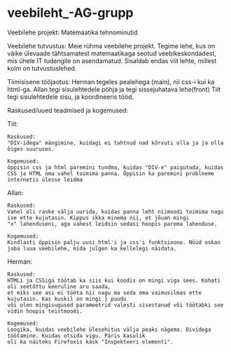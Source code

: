 # veebileht_-AG-grupp
Veebilehe projekt: Matemaatika tehnominutid

Veebilehe tutvustus:
Meie rühma veebilehe projekt. Tegime lehe, kus on väike ülevaade tähtsamatest matemaatikaga seotud veebikeskondadest, mis ühele IT tudengile on asendamatud.
Sisaldab endas viit lehte, millest kolm on tutvustuslehed.

Tiimisisene tööjaotus:
Herman tegeles  pealehega (main), nii css-i kui ka html-ga.
Allan tegi sisulehtedele põhja ja tegi sissejuhatava lehe(front)
Tiit tegi sisulehtedele sisu,  ja koordineeris tööd.

Raskused/uued teadmised ja kogemused:

Tiit:

    Raskused:
	"DIV-idega" mängimine, kuidagi ei tahtnud nad kõrvuti olla ja ja olla õiges suuruses.
	
    Kogemused:
	õppisin css ja html paremini tundma, kuidas "DIV-e" paigutada, kuidas CSS ja HTML oma vahel toimima panna. Õppisin ka paremini probleeme internetis ülesse leidma
	
Allan:

    Raskused:
	Vahel oli raske välja uurida, kuidas panna leht niimoodi toimima nagu ise ette kujutasin. Kippus ikka minema nii, et jõuan mingi 
	"x" lahenduseni, aga vahest leidsin sedasi hoopis parema lahenduse.
	
    Kogemused:
	Kindlasti õppisin palju uusi html'i ja css'i funktsioone. Nüüd oskan juba luua veebilehe, mida julgen ka kellelegi näidata.
	
Herman:

    Raskused:
	HTMLi ja CSSiga töötab ka siis kui koodis on mingi viga sees. Kohati oli seetõttu keeruline aru saada, 
	et miks see asi ei tööta nii nagu ma seda oma vaimusilmas ette kujutasin. Kas kuskil on mingi } puudu
	või olen mingisugused parameetrid valesti sisestanud või töötabki see vidin hoopis teistmoodi.
	
    Kogemused:
	Loogika, kuidas veebilehe ülesehitus välja peaks nägema. Dividega töötamine. Kuidas otsida vigu. Päris kasulik
	oli ka näiteks Firefoxis käsk "Inspekteeri elementi".
